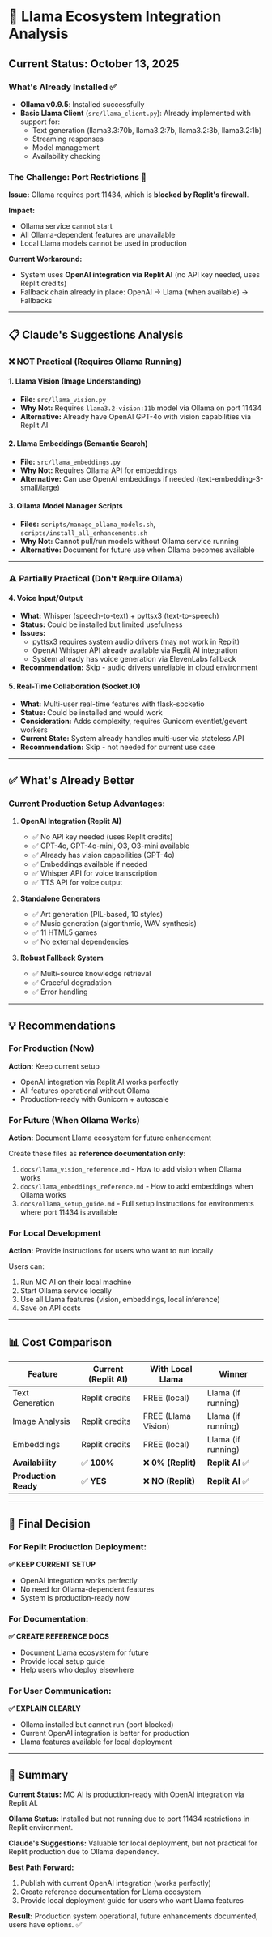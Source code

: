 # 🦙 Llama Ecosystem Integration Analysis

## Current Status: October 13, 2025

### What's Already Installed ✅
- **Ollama v0.9.5**: Installed successfully
- **Basic Llama Client** (`src/llama_client.py`): Already implemented with support for:
  - Text generation (llama3.3:70b, llama3.2:7b, llama3.2:3b, llama3.2:1b)
  - Streaming responses
  - Model management
  - Availability checking

### The Challenge: Port Restrictions 🚫

**Issue:** Ollama requires port 11434, which is **blocked by Replit's firewall**.

**Impact:**
- Ollama service cannot start
- All Ollama-dependent features are unavailable
- Local Llama models cannot be used in production

**Current Workaround:**
- System uses **OpenAI integration via Replit AI** (no API key needed, uses Replit credits)
- Fallback chain already in place: OpenAI → Llama (when available) → Fallbacks

---

## 📋 Claude's Suggestions Analysis

### ❌ **NOT Practical (Requires Ollama Running)**

#### 1. Llama Vision (Image Understanding)
- **File:** `src/llama_vision.py`
- **Why Not:** Requires `llama3.2-vision:11b` model via Ollama on port 11434
- **Alternative:** Already have OpenAI GPT-4o with vision capabilities via Replit AI

#### 2. Llama Embeddings (Semantic Search)
- **File:** `src/llama_embeddings.py`
- **Why Not:** Requires Ollama API for embeddings
- **Alternative:** Can use OpenAI embeddings if needed (text-embedding-3-small/large)

#### 3. Ollama Model Manager Scripts
- **Files:** `scripts/manage_ollama_models.sh`, `scripts/install_all_enhancements.sh`
- **Why Not:** Cannot pull/run models without Ollama service running
- **Alternative:** Document for future use when Ollama becomes available

---

### ⚠️ **Partially Practical (Don't Require Ollama)**

#### 4. Voice Input/Output
- **What:** Whisper (speech-to-text) + pyttsx3 (text-to-speech)
- **Status:** Could be installed but limited usefulness
- **Issues:**
  - pyttsx3 requires system audio drivers (may not work in Replit)
  - OpenAI Whisper API already available via Replit AI integration
  - System already has voice generation via ElevenLabs fallback
- **Recommendation:** Skip - audio drivers unreliable in cloud environment

#### 5. Real-Time Collaboration (Socket.IO)
- **What:** Multi-user real-time features with flask-socketio
- **Status:** Could be installed and would work
- **Consideration:** Adds complexity, requires Gunicorn eventlet/gevent workers
- **Current State:** System already handles multi-user via stateless API
- **Recommendation:** Skip - not needed for current use case

---

## ✅ **What's Already Better**

### Current Production Setup Advantages:

1. **OpenAI Integration (Replit AI)**
   - ✅ No API key needed (uses Replit credits)
   - ✅ GPT-4o, GPT-4o-mini, O3, O3-mini available
   - ✅ Already has vision capabilities (GPT-4o)
   - ✅ Embeddings available if needed
   - ✅ Whisper API for voice transcription
   - ✅ TTS API for voice output

2. **Standalone Generators**
   - ✅ Art generation (PIL-based, 10 styles)
   - ✅ Music generation (algorithmic, WAV synthesis)
   - ✅ 11 HTML5 games
   - ✅ No external dependencies

3. **Robust Fallback System**
   - ✅ Multi-source knowledge retrieval
   - ✅ Graceful degradation
   - ✅ Error handling

---

## 💡 **Recommendations**

### For Production (Now)
**Action:** Keep current setup
- OpenAI integration via Replit AI works perfectly
- All features operational without Ollama
- Production-ready with Gunicorn + autoscale

### For Future (When Ollama Works)
**Action:** Document Llama ecosystem for future enhancement

Create these files as **reference documentation only**:
1. `docs/llama_vision_reference.md` - How to add vision when Ollama works
2. `docs/llama_embeddings_reference.md` - How to add embeddings when Ollama works
3. `docs/ollama_setup_guide.md` - Full setup instructions for environments where port 11434 is available

### For Local Development
**Action:** Provide instructions for users who want to run locally

Users can:
1. Run MC AI on their local machine
2. Start Ollama service locally
3. Use all Llama features (vision, embeddings, local inference)
4. Save on API costs

---

## 📊 **Cost Comparison**

| Feature | Current (Replit AI) | With Local Llama | Winner |
|---------|-------------------|-----------------|--------|
| Text Generation | Replit credits | FREE (local) | Llama (if running) |
| Image Analysis | Replit credits | FREE (Llama Vision) | Llama (if running) |
| Embeddings | Replit credits | FREE (local) | Llama (if running) |
| **Availability** | ✅ **100%** | ❌ **0% (Replit)** | **Replit AI** ✅ |
| **Production Ready** | ✅ **YES** | ❌ **NO (Replit)** | **Replit AI** ✅ |

---

## 🎯 **Final Decision**

### For Replit Production Deployment:
**✅ KEEP CURRENT SETUP**
- OpenAI integration works perfectly
- No need for Ollama-dependent features
- System is production-ready now

### For Documentation:
**✅ CREATE REFERENCE DOCS**
- Document Llama ecosystem for future
- Provide local setup guide
- Help users who deploy elsewhere

### For User Communication:
**✅ EXPLAIN CLEARLY**
- Ollama installed but cannot run (port blocked)
- Current OpenAI integration is better for production
- Llama features available for local deployment

---

## 📝 **Summary**

**Current Status:** MC AI is production-ready with OpenAI integration via Replit AI.

**Ollama Status:** Installed but not running due to port 11434 restrictions in Replit environment.

**Claude's Suggestions:** Valuable for local deployment, but not practical for Replit production due to Ollama dependency.

**Best Path Forward:** 
1. Publish with current OpenAI integration (works perfectly)
2. Create reference documentation for Llama ecosystem
3. Provide local deployment guide for users who want Llama features

**Result:** Production system operational, future enhancements documented, users have options. ✅
